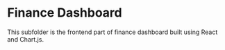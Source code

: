 # Finance Dashboard

This subfolder is the frontend part of finance dashboard built using React and Chart.js.
